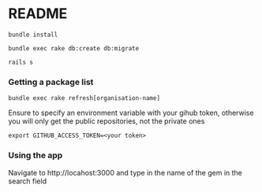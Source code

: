 # README

`bundle install`

`bundle exec rake db:create db:migrate`

`rails s`

### Getting a package list

`bundle exec rake refresh[organisation-name]`

Ensure to specify an environment variable with your gihub token, otherwise you will only get the public repositories, not the private ones

`export GITHUB_ACCESS_TOKEN=<your token>`

### Using the app

Navigate to http://locahost:3000 and type in the name of the gem in the search field
